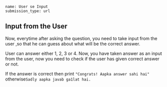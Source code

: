 ```ngMeta
name: User se Input
submission_type: url
```

## Input from the User

Now, everytime after asking the question, you need to take input from the user ,so that he can guess about what will be the correct answer.

User can answer either 1, 2, 3 or 4.
Now, you have taken answer as an input from the user, now you need to check if the user has given correct answer or not.

If the answer is correct then print `"Congrats! Aapka answer sahi hai"` otherwise`Sadly aapka javab ga1lat hai.`